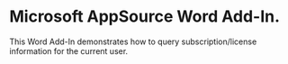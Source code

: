 # Microsoft AppSource Word Add-In.

This Word Add-In demonstrates how to query subscription/license information for the current user.
